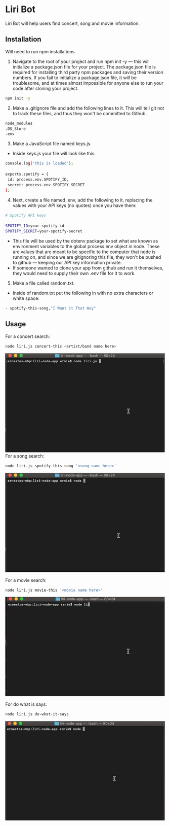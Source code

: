 # Liri Bot
Liri Bot will help users find concert, song and movie information. 
## Installation
Will need to run npm installations 
1. Navigate to the root of your project and run npm init -y — this will initialize a package.json file for your project. The package.json file is required for installing third party npm packages and saving their version numbers. If you fail to initialize a package.json file, it will be troublesome, and at times almost impossible for anyone else to run your code after cloning your project.
```bash
npm init -y
```
2. Make a .gitignore file and add the following lines to it. This will tell git not to track these files, and thus they won't be committed to Github.
```bash
node_modules
.DS_Store
.env
```
3. Make a JavaScript file named keys.js.
 - Inside keys.js your file will look like this:
 ```bash
console.log('this is loaded');

exports.spotify = {
  id: process.env.SPOTIFY_ID,
  secret: process.env.SPOTIFY_SECRET
};

```
4. Next, create a file named .env, add the following to it, replacing the values with your API keys (no quotes) once you have them:
```bash
# Spotify API keys

SPOTIFY_ID=your-spotify-id
SPOTIFY_SECRET=your-spotify-secret

```
- This file will be used by the dotenv package to set what are known as environment variables to the global process.env object in node. These are values that are meant to be specific to the computer that node is running on, and since we are gitignoring this file, they won't be pushed to github — keeping our API key information private.
- If someone wanted to clone your app from github and run it themselves, they would need to supply their own .env file for it to work.

5. Make a file called random.txt.

- Inside of random.txt put the following in with no extra characters or white space:

```bash
- spotify-this-song,"I Want it That Way"
```




## Usage
For a concert search: 
```bash
node liri.js concert-this <artist/band name here>
```
![](concertgif.gif)
For a song search:
```bash
node liri.js spotify-this-song '<song name here>'
```
![](spotify.gif)

For a movie search:
```bash
node liri.js movie-this '<movie name here>'
```
![](movie.gif)

For do what is says:
```bash
node liri.js do-what-it-says
```
![](default.gif)

